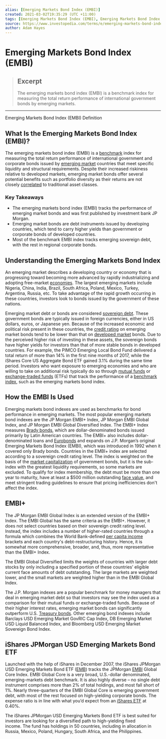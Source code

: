 ```yaml
---
alias: [Emerging Markets Bond Index (EMBI)]
created: 2021-03-02T19:35:29 (UTC +11:00)
tags: [Emerging Markets Bond Index (EMBI), Emerging Markets Bond Index (EMBI) Definition]
source: https://www.investopedia.com/terms/e/emerging-markets-bond-index.asp
author: Adam Hayes
---
```


# Emerging Markets Bond Index (EMBI)

> ## Excerpt
> The emerging markets bond index (EMBI) is a benchmark index for measuring the total return performance of international government bonds by emerging markets.

---

Emerging Markets Bond Index (EMBI) Definition
## What Is the Emerging Markets Bond Index (EMBI)?

The emerging markets bond index (EMBI) is a [benchmark](https://www.investopedia.com/terms/b/benchmark.asp) index for measuring the total return performance of international government and corporate bonds issued by [emerging market](https://www.investopedia.com/articles/investing/092013/difference-between-emerging-and-frontier-markets.asp) countries that meet specific liquidity and structural requirements. Despite their increased riskiness relative to developed markets, emerging market bonds offer several potential benefits such as portfolio diversity as their returns are not closely [correlated](https://www.investopedia.com/terms/c/correlation.asp) to traditional asset classes.

### Key Takeaways

-   The emerging markets bond index (EMBI) tracks the performance of emerging market bonds and was first published by investment bank JP Morgan.
-   Emerging market bonds are debt instruments issued by developing countries, which tend to carry higher yields than government or corporate bonds of developed countries.
-   Most of the benchmark EMBI index tracks emerging sovereign debt, with the rest in regional corporate bonds.

## Understanding the Emerging Markets Bond Index

An emerging market describes a developing country or economy that is progressing toward becoming more advanced by rapidly industrializing and adopting free-market [economies](https://www.investopedia.com/terms/f/freemarket.asp). The largest emerging markets include Nigeria, China, India, Brazil, South Africa, Poland, Mexico, Turkey, Argentina, Russia, etc. To take advantage of the rapid growth occurring in these countries, investors look to bonds issued by the government of these nations.

Emerging market debt or bonds are considered [sovereign debt](https://www.investopedia.com/terms/s/sovereign-debt.asp). These government bonds are typically issued in foreign currencies, either in US dollars, euros, or Japanese yen. Because of the increased economic and political risk present in these countries, the [credit rating](https://www.investopedia.com/terms/c/creditrating.asp) on emerging market bonds tend to be lower than that on [developed market](https://www.investopedia.com/terms/d/developed-economy.asp) bonds. Due to the perceived higher risk of investing in these assets, the sovereign bonds have higher yields for investors than that of more stable bonds in developed countries. For example, the PIMCO Emerging Local Bond Fund delivered a total return of more than 14% in the first nine months of 2017, while the iShares Core US Aggregate Bond ETF gained 3.1% during the same time period. Investors who want exposure to emerging economies and who are willing to take on additional risk typically do so through [mutual funds](https://www.investopedia.com/terms/m/mutualfund.asp) or [exchange-traded funds](https://www.investopedia.com/terms/e/etf.asp) (ETFs) that track the performance of a [benchmark index](https://www.investopedia.com/terms/b/benchmark.asp), such as the emerging markets bond index.

## How the EMBI Is Used

Emerging markets bond indexes are used as benchmarks for bond performance in emerging markets. The most popular emerging markets bond indexes are the JP Morgan EMBI+ Index, JP Morgan EMBI Global Index, and JP Morgan EMBI Global Diversified Index. The EMBI+ Index measures [Brady bonds](https://www.investopedia.com/terms/b/bradybonds.asp), which are dollar-denominated bonds issued primarily by Latin American countries. The EMBI+ also includes dollar-denominated loans and [Eurobonds](https://www.investopedia.com/terms/e/eurobond.asp) and expands on J.P. Morgan’s original Emerging Markets Bond Index (EMBI), which was introduced in 1992 when it covered only Brady bonds. Countries in the EMBI+ index are selected according to a sovereign credit rating level. The index is weighted on the basis of the [market capitalization](https://www.investopedia.com/terms/m/marketcapitalization.asp) of government bonds, but it is the sub-index with the greatest liquidity requirements, so some markets are excluded. To qualify for index membership, the debt must be more than one year to maturity, have at least a $500 million outstanding [face value](https://www.investopedia.com/terms/f/facevalue.asp), and meet stringent trading guidelines to ensure that pricing inefficiencies don't affect the index.

## EMBI+

The JP Morgan EMBI Global Index is an extended version of the EMBI+ Index. The EMBI Global has the same criteria as the EMBI+. However, it does not select countries based on their sovereign credit rating level. Instead, the index includes a number of higher-rated countries through a formula which combines the World Bank-defined [per capita income](https://www.investopedia.com/terms/i/income-per-capita.asp) brackets and each country's debt-restructuring history. Hence, it is somewhat more comprehensive, broader, and, thus, more representative than the EMBI+ Index.

The EMBI Global Diversified limits the weights of countries with larger debt stocks by only including a specified portion of these countries’ eligible current face amounts of debt outstanding. The large markets are weighted lower, and the small markets are weighted higher than in the EMBI Global Index.

The J.P. Morgan indexes are a popular benchmark for money managers that deal in emerging market debt so that investors may see the index used as a comparison for their mutual funds or exchange-traded funds. Because of their higher interest rates, emerging market bonds can significantly outperform U.S. [Treasury bonds](https://www.investopedia.com/terms/t/treasurybond.asp). Other emerging bond indexes include Barclays USD Emerging Market GovRIC Cap Index, DB Emerging Market USD Liquid Balanced Index, and Bloomberg USD Emerging Market Sovereign Bond Index.

## iShares JPMorgan USD Emerging Markets Bond ETF

Launched with the help of iShares in December 2007, the iShares JPMorgan USD Emerging Markets Bond ETF ([EMB](https://www.investopedia.com/markets/quote?tvwidgetsymbol=emb)) tracks the JPMorgan [EMBI](https://www.investopedia.com/terms/e/emerging-markets-bond-index.asp) Global Core Index. EMBI Global Core is a very broad, U.S.-dollar denominated, emerging-markets debt benchmark. It is also highly diverse – no single debt instrument comprises more than 2% of total holdings, and most fall short of 1%. Nearly three-quarters of the EMBI Global Core is emerging government debt, with most of the rest focused on high-yielding corporate bonds. The expense ratio is in line with what you’d expect from an [iShares ETF](https://www.investopedia.com/terms/i/ishares.asp) at 0.40%.

The iShares JPMorgan USD Emerging Markets Bond ETF is best suited for investors are looking for a diversified path to high-yielding fixed income. The fund has holdings in 50 countries, including in allocation in Russia, Mexico, Poland, Hungary, South Africa, and the Philippines.
